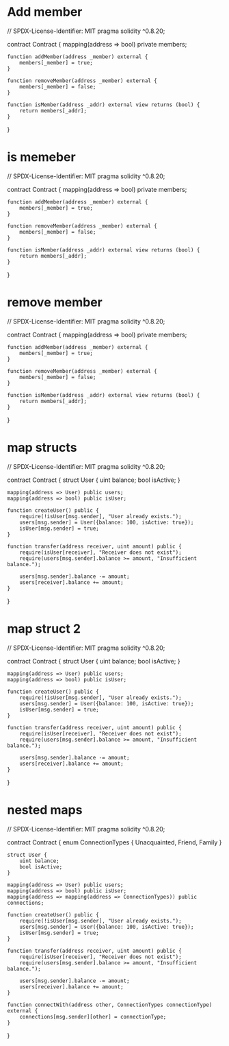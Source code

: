 # Add member

// SPDX-License-Identifier: MIT
pragma solidity ^0.8.20;

contract Contract {
    mapping(address => bool) private members;

    function addMember(address _member) external {
        members[_member] = true;
    }

    function removeMember(address _member) external {
        members[_member] = false;
    }

    function isMember(address _addr) external view returns (bool) {
        return members[_addr];
    }
}

# is memeber

// SPDX-License-Identifier: MIT
pragma solidity ^0.8.20;

contract Contract {
    mapping(address => bool) private members;

    function addMember(address _member) external {
        members[_member] = true;
    }

    function removeMember(address _member) external {
        members[_member] = false;
    }

    function isMember(address _addr) external view returns (bool) {
        return members[_addr];
    }
}

# remove member

// SPDX-License-Identifier: MIT
pragma solidity ^0.8.20;

contract Contract {
    mapping(address => bool) private members;

    function addMember(address _member) external {
        members[_member] = true;
    }

    function removeMember(address _member) external {
        members[_member] = false;
    }

    function isMember(address _addr) external view returns (bool) {
        return members[_addr];
    }
}

# map structs

// SPDX-License-Identifier: MIT
pragma solidity ^0.8.20;

contract Contract {
    struct User {
        uint balance;
        bool isActive;
    }

    mapping(address => User) public users;
    mapping(address => bool) public isUser;

    function createUser() public {
        require(!isUser[msg.sender], "User already exists.");
        users[msg.sender] = User({balance: 100, isActive: true});
        isUser[msg.sender] = true;
    }

    function transfer(address receiver, uint amount) public {
        require(isUser[receiver], "Receiver does not exist");
        require(users[msg.sender].balance >= amount, "Insufficient balance.");

        users[msg.sender].balance -= amount;
        users[receiver].balance += amount;
    }
}

# map struct 2

// SPDX-License-Identifier: MIT
pragma solidity ^0.8.20;

contract Contract {
    struct User {
        uint balance;
        bool isActive;
    }

    mapping(address => User) public users;
    mapping(address => bool) public isUser;

    function createUser() public {
        require(!isUser[msg.sender], "User already exists.");
        users[msg.sender] = User({balance: 100, isActive: true});
        isUser[msg.sender] = true;
    }

    function transfer(address receiver, uint amount) public {
        require(isUser[receiver], "Receiver does not exist");
        require(users[msg.sender].balance >= amount, "Insufficient balance.");

        users[msg.sender].balance -= amount;
        users[receiver].balance += amount;
    }
}

# nested maps

// SPDX-License-Identifier: MIT
pragma solidity ^0.8.20;

contract Contract {
    enum ConnectionTypes {
        Unacquainted,
        Friend,
        Family
    }

    struct User {
        uint balance;
        bool isActive;
    }

    mapping(address => User) public users;
    mapping(address => bool) public isUser;
    mapping(address => mapping(address => ConnectionTypes)) public connections;

    function createUser() public {
        require(!isUser[msg.sender], "User already exists.");
        users[msg.sender] = User({balance: 100, isActive: true});
        isUser[msg.sender] = true;
    }

    function transfer(address receiver, uint amount) public {
        require(isUser[receiver], "Receiver does not exist");
        require(users[msg.sender].balance >= amount, "Insufficient balance.");

        users[msg.sender].balance -= amount;
        users[receiver].balance += amount;
    }

    function connectWith(address other, ConnectionTypes connectionType) external {
        connections[msg.sender][other] = connectionType;
    }
}
